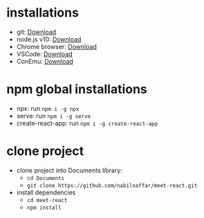 # installations
- git: [Download](https://git-scm.com/downloads)
- node.js v10: [Download](https://nodejs.org/en/)
- Chrome browser: [Download](https://www.google.com/chrome/)
- VSCode: [Download](https://code.visualstudio.com/)
- ConEmu: [Download](https://conemu.github.io/)


# npm global installations
- npx: run `npm i -g npx`
- serve: run `npm i -g serve`
- create-react-app: run `npm i -g create-react-app`

# clone project
- clone project into Documents library: 
    - `cd Documents`
    - `git clone https://github.com/nabilnaffar/meet-react.git`
- install dependencies
    - `cd meet-react`
    - `npm install`
